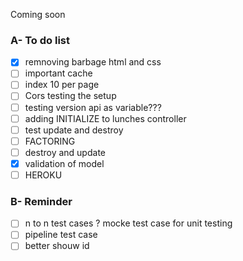 Coming soon


### A- To do list

- [x] remnoving barbage html and css
- [ ] important cache
- [ ] index 10 per page
- [ ] Cors testing the setup
- [ ] testing version api as variable???
- [ ] adding INITIALIZE to lunches controller 
- [ ] test update and destroy
- [ ] FACTORING
- [ ] destroy and update
- [x] validation of model
- [ ] HEROKU

### B- Reminder

- [ ] n to n test cases ? mocke test case for unit testing
- [ ] pipeline test case
- [ ]  better shouw id
